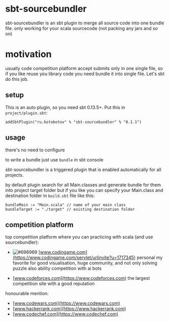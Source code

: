 sbt-sourcebundler
====================

sbt-sourcebundler is an sbt plugin to merge all source code into one bundle file.
only working for your scala sourcecode (not packing any jars and so on)


motivation
============
usually code competition platform accept submits only in one single file, so if you like reuse you library code you need bundle it into single file. Let's sbt do this job.

setup
-----

This is an auto plugin, so you need sbt 0.13.5+. Put this in `project/plugin.sbt`:

```sbtshell
addSbtPlugin("ru.kotobotov" % "sbt-sourcebundler" % "0.1.1")
```

usage
-----

there's no need to configure

to write a bundle just use `bundle` in sbt console

sbt-sourcebundler is a triggered plugin that is enabled automatically for all projects.

by default plugin search for all Main.classes and generate bundle for them into project target folder
but if you like you can specify your Main.class and destination folder in `build.sbt` file like this:

```sbtshell
bundleMain := "Main.scala" // name of your main class
bundleTarget := "./target" // existing destination folder
```


competition platform
-----------------
top competition platform where you can practicing with scala (and use sourcebundler):

- ![#696969](https://static.codingame.com/assets/spritesheets/cg-footer-huge.c6333cce.png)
[www.codingame.com](https://www.codingame.com/servlet/urlinvite?u=1717345)
personal my favorite for good visualisation, huge community, and not only solving puzzle also ability competition with ai bots

- [www.codeforces.com](https://www.codeforces.com)
the largest competition site with a good reputation

honourable mention:

- [www.codewars.com](https://www.codewars.com)
- [www.hackerrank.com](https://www.hackerrank.com)
- [www.codechef.com](https://www.codechef.com)
